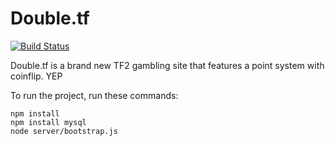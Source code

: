 # Double.tf
[![Build Status](https://travis-ci.com/jmeyer2k/doubletf.svg?token=r3qmQN8n9TpS1jzBKnfL&branch=development)](https://travis-ci.com/jmeyer2k/doubletf)

Double.tf is a brand new TF2 gambling site that features a point system with coinflip. YEP

To run the project, run these commands:
```shell
npm install
npm install mysql
node server/bootstrap.js
```
